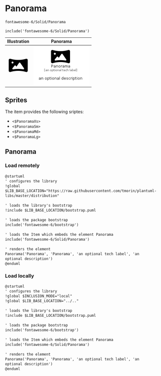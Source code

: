 # Panorama


```text
fontawesome-6/Solid/Panorama
```

```text
include('fontawesome-6/Solid/Panorama')
```



| Illustration | Panorama |
| :---: | :---: |
| ![illustration for Illustration](../../fontawesome-6/Solid/Panorama.png) | ![illustration for Panorama](../../fontawesome-6/Solid/Panorama.Local.png) |



## Sprites
The item provides the following sriptes:

- `<$PanoramaXs>`
- `<$PanoramaSm>`
- `<$PanoramaMd>`
- `<$PanoramaLg>`





## Panorama

### Load remotely
```plantuml
@startuml
' configures the library
!global $LIB_BASE_LOCATION="https://raw.githubusercontent.com/tmorin/plantuml-libs/master/distribution"

' loads the library's bootstrap
!include $LIB_BASE_LOCATION/bootstrap.puml

' loads the package bootstrap
include('fontawesome-6/bootstrap')

' loads the Item which embeds the element Panorama
include('fontawesome-6/Solid/Panorama')

' renders the element
Panorama('Panorama', 'Panorama', 'an optional tech label', 'an optional description')
@enduml
```

### Load locally
```plantuml
@startuml
' configures the library
!global $INCLUSION_MODE="local"
!global $LIB_BASE_LOCATION="../.."

' loads the library's bootstrap
!include $LIB_BASE_LOCATION/bootstrap.puml

' loads the package bootstrap
include('fontawesome-6/bootstrap')

' loads the Item which embeds the element Panorama
include('fontawesome-6/Solid/Panorama')

' renders the element
Panorama('Panorama', 'Panorama', 'an optional tech label', 'an optional description')
@enduml
```

